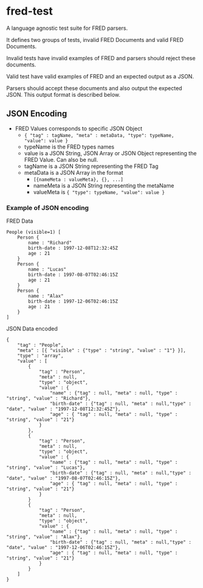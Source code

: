 # fred-test
A language agnostic test suite for FRED parsers.

It defines two groups of tests, invalid FRED Documents and valid
FRED Documents. 

Invalid tests have invalid
examples of FRED and parsers
should reject these documents.

Valid test have valid examples of FRED and an expected output as a JSON.

Parsers should accept these documents and also output the expected JSON. This output format is described below.

## JSON Encoding


* FRED Values corresponds to specific JSON Object 
    * ``{ "tag" : tagName, "meta" : metaData, "type": typeName, "value": value }``
    * typeName is the FRED types names
    * value is a JSON String, JSON Array or JSON Object representing the FRED Value. Can also be null.
    * tagName is a JSON String representing the FRED Tag
    * metaData is a JSON Array in the format
        * ``[{nameMeta : valueMeta}, {}, ...]``
        * nameMeta is a JSON String representing the metaName
        * valueMeta is ``{ "type": typeName, "value": value }``


### Example of JSON encoding

FRED Data
```
People (visible=1) [
    Person {
        name : "Richard"
        birth-date : 1997-12-08T12:32:45Z
        age : 21
    }
    Person {
        name : "Lucas"
        birth-date : 1997-08-07T02:46:15Z
        age : 21
    }
    Person {
        name : "Alax"
        birth-date : 1997-12-06T02:46:15Z
        age : 21
    }
]
```

JSON Data encoded
```
{
    "tag" : "People",
    "meta" : [{ "visible" : {"type" : "string", "value" : "1"} }],
    "type" : "array",
    "value" : [
        {
            "tag" : "Person", 
            "meta" : null, 
            "type" : "object",
            "value" : {
                "name" : {"tag" : null, "meta" : null, "type" : "string", "value" : "Richard"},
                "birth-date" : {"tag" : null, "meta" : null,"type" : "date", "value" : "1997-12-08T12:32:45Z"},
                "age" : { "tag" : null, "meta" : null, "type" : "string", "value" : "21"}
            }
        },
        {
            "tag" : "Person", 
            "meta" : null, 
            "type" : "object",
            "value" : {
                "name" : {"tag" : null, "meta" : null, "type" : "string", "value" : "Lucas"},
                "birth-date" : {"tag" : null, "meta" : null,"type" : "date", "value" : "1997-08-07T02:46:15Z"},
                "age" : { "tag" : null, "meta" : null, "type" : "string", "value" : "21"}
            }
        }
        {
            "tag" : "Person", 
            "meta" : null, 
            "type" : "object",
            "value" : {
                "name" : {"tag" : null, "meta" : null, "type" : "string", "value" : "Alax"},
                "birth-date" : {"tag" : null, "meta" : null,"type" : "date", "value" : "1997-12-06T02:46:15Z"},
                "age" : { "tag" : null, "meta" : null, "type" : "string", "value" : "21"}
            }
        }
    ]
}
```
